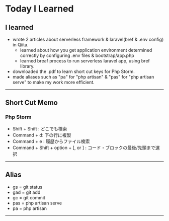 # Today I Learned
## I learned
- wrote 2 articles about serverless framework & laravel(bref & .env config) in Qiita.
    - learned about how you get application environment determined  correctly by configuring .env files & bootstrap/app.php
    - learned breaf process to run serverless laravel app, using bref library.
- downloaded the .pdf to learn short cut keys for Php Storm.
- made aliases such as "pa" for "php artisan" & "pas" for "php artisan serve" to make my work more efficient.
---
## Short Cut Memo
### Php Storm
- Shift + Shift : どこでも検索
- Command + d: 下の行に複製
- Command + e : 履歴からファイル検索
- Command + Shift + option + [, or ] : コード・ブロックの最後/先頭まで選択
---
## Alias
- gs = git status
- gad = git add
- gc = git commit
- pas = php artisan serve
- pa = php artisan
---
